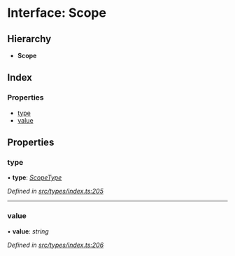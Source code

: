 # Interface: Scope

## Hierarchy

* **Scope**

## Index

### Properties

* [type](scope.md#type)
* [value](scope.md#value)

## Properties

###  type

• **type**: *[ScopeType](../enums/scopetype.md)*

*Defined in [src/types/index.ts:205](https://github.com/PolymathNetwork/polymesh-sdk/blob/4f2fd432/src/types/index.ts#L205)*

___

###  value

• **value**: *string*

*Defined in [src/types/index.ts:206](https://github.com/PolymathNetwork/polymesh-sdk/blob/4f2fd432/src/types/index.ts#L206)*
